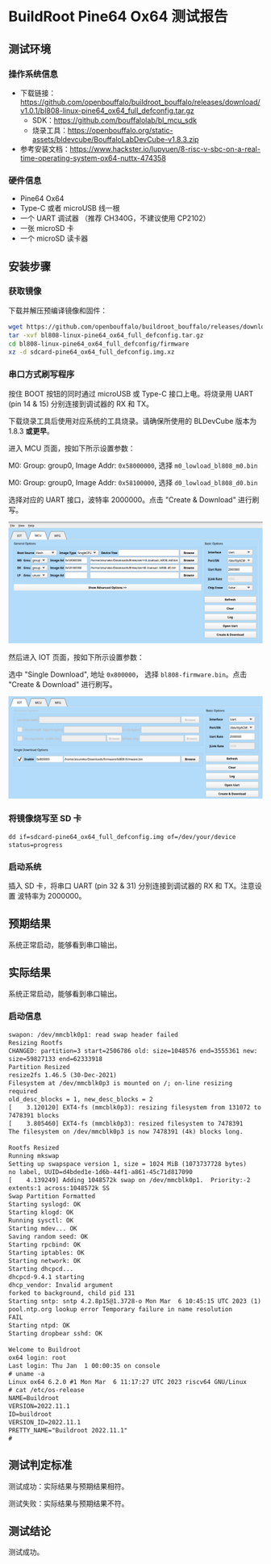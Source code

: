 # BuildRoot Pine64 Ox64 测试报告

## 测试环境

### 操作系统信息

- 下载链接：https://github.com/openbouffalo/buildroot_bouffalo/releases/download/v1.0.1/bl808-linux-pine64_ox64_full_defconfig.tar.gz
  - SDK：https://github.com/bouffalolab/bl_mcu_sdk
  - 烧录工具：https://openbouffalo.org/static-assets/bldevcube/BouffaloLabDevCube-v1.8.3.zip
- 参考安装文档：https://www.hackster.io/lupyuen/8-risc-v-sbc-on-a-real-time-operating-system-ox64-nuttx-474358

### 硬件信息

- Pine64 Ox64
- Type-C 或者 microUSB 线一根
- 一个 UART 调试器 （推荐 CH340G，不建议使用 CP2102）
- 一张 microSD 卡
- 一个 microSD 读卡器

## 安装步骤

### 获取镜像

下载并解压预编译镜像和固件：
```bash
wget https://github.com/openbouffalo/buildroot_bouffalo/releases/download/v1.0.1/bl808-linux-pine64_ox64_full_defconfig.tar.gz
tar -xvf bl808-linux-pine64_ox64_full_defconfig.tar.gz
cd bl808-linux-pine64_ox64_full_defconfig/firmware
xz -d sdcard-pine64_ox64_full_defconfig.img.xz
```

### 串口方式刷写程序

按住 BOOT 按钮的同时通过 microUSB 或 Type-C 接口上电。将烧录用 UART (pin 14 & 15) 分别连接到调试器的 RX 和 TX。

下载烧录工具后使用对应系统的工具烧录。请确保所使用的 BLDevCube 版本为 1.8.3 **或更早**。

进入 MCU 页面，按如下所示设置参数：

M0: Group: group0, Image Addr: `0x58000000`, 选择 `m0_lowload_bl808_m0.bin`

M0: Group: group0, Image Addr: `0x58100000`, 选择 `d0_lowload_bl808_d0.bin`

选择对应的 UART 接口，波特率 2000000。点击 "Create & Download" 进行刷写。

![mcu](./mcu.png)

然后进入 IOT 页面，按如下所示设置参数：

选中 "Single Download", 地址 `0x800000`， 选择 `bl808-firmware.bin`。点击 "Create & Download" 进行刷写。

![iot](./iot.png)

### 将镜像烧写至 SD 卡

```shell
dd if=sdcard-pine64_ox64_full_defconfig.img of=/dev/your/device status=progress
```

### 启动系统

插入 SD 卡，将串口 UART (pin 32 & 31) 分别连接到调试器的 RX 和 TX。注意设置 波特率为 2000000。

## 预期结果

系统正常启动，能够看到串口输出。

## 实际结果

系统正常启动，能够看到串口输出。

### 启动信息

```log
swapon: /dev/mmcblk0p1: read swap header failed
Resizing Rootfs
CHANGED: partition=3 start=2506786 old: size=1048576 end=3555361 new: size=59827133 end=62333918
Partition Resized
resize2fs 1.46.5 (30-Dec-2021)
Filesystem at /dev/mmcblk0p3 is mounted on /; on-line resizing required
old_desc_blocks = 1, new_desc_blocks = 2
[    3.120120] EXT4-fs (mmcblk0p3): resizing filesystem from 131072 to 7478391 blocks
[    3.805460] EXT4-fs (mmcblk0p3): resized filesystem to 7478391
The filesystem on /dev/mmcblk0p3 is now 7478391 (4k) blocks long.

Rootfs Resized
Running mkswap
Setting up swapspace version 1, size = 1024 MiB (1073737728 bytes)
no label, UUID=d4bded1e-1d6b-44f1-a861-45c71d817090
[    4.139249] Adding 1048572k swap on /dev/mmcblk0p1.  Priority:-2 extents:1 across:1048572k SS
Swap Partition Formatted
Starting syslogd: OK
Starting klogd: OK
Running sysctl: OK
Starting mdev... OK
Saving random seed: OK
Starting rpcbind: OK
Starting iptables: OK
Starting network: OK
Starting dhcpcd...
dhcpcd-9.4.1 starting
dhcp_vendor: Invalid argument
forked to background, child pid 131
Starting sntp: sntp 4.2.8p15@1.3728-o Mon Mar  6 10:45:15 UTC 2023 (1)
pool.ntp.org lookup error Temporary failure in name resolution
FAIL
Starting ntpd: OK
Starting dropbear sshd: OK

Welcome to Buildroot
ox64 login: root
Last login: Thu Jan  1 00:00:35 on console
# uname -a
Linux ox64 6.2.0 #1 Mon Mar  6 11:17:27 UTC 2023 riscv64 GNU/Linux
# cat /etc/os-release
NAME=Buildroot
VERSION=2022.11.1
ID=buildroot
VERSION_ID=2022.11.1
PRETTY_NAME="Buildroot 2022.11.1"
#

```

## 测试判定标准

测试成功：实际结果与预期结果相符。

测试失败：实际结果与预期结果不符。

## 测试结论

测试成功。
